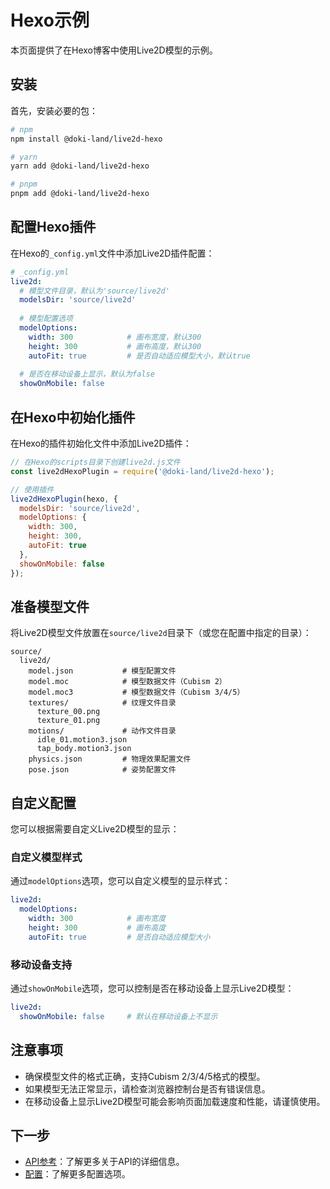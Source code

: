 # Hexo示例

本页面提供了在Hexo博客中使用Live2D模型的示例。

## 安装

首先，安装必要的包：

```bash
# npm
npm install @doki-land/live2d-hexo

# yarn
yarn add @doki-land/live2d-hexo

# pnpm
pnpm add @doki-land/live2d-hexo
```

## 配置Hexo插件

在Hexo的`_config.yml`文件中添加Live2D插件配置：

```yaml
# _config.yml
live2d:
  # 模型文件目录，默认为'source/live2d'
  modelsDir: 'source/live2d'
  
  # 模型配置选项
  modelOptions:
    width: 300            # 画布宽度，默认300
    height: 300           # 画布高度，默认300
    autoFit: true         # 是否自动适应模型大小，默认true
  
  # 是否在移动设备上显示，默认为false
  showOnMobile: false
```

## 在Hexo中初始化插件

在Hexo的插件初始化文件中添加Live2D插件：

```js
// 在Hexo的scripts目录下创建live2d.js文件
const live2dHexoPlugin = require('@doki-land/live2d-hexo');

// 使用插件
live2dHexoPlugin(hexo, {
  modelsDir: 'source/live2d',
  modelOptions: {
    width: 300,
    height: 300,
    autoFit: true
  },
  showOnMobile: false
});
```

## 准备模型文件

将Live2D模型文件放置在`source/live2d`目录下（或您在配置中指定的目录）：

```
source/
  live2d/
    model.json           # 模型配置文件
    model.moc            # 模型数据文件（Cubism 2）
    model.moc3           # 模型数据文件（Cubism 3/4/5）
    textures/            # 纹理文件目录
      texture_00.png
      texture_01.png
    motions/             # 动作文件目录
      idle_01.motion3.json
      tap_body.motion3.json
    physics.json         # 物理效果配置文件
    pose.json            # 姿势配置文件
```

## 自定义配置

您可以根据需要自定义Live2D模型的显示：

### 自定义模型样式

通过`modelOptions`选项，您可以自定义模型的显示样式：

```yaml
live2d:
  modelOptions:
    width: 300            # 画布宽度
    height: 300           # 画布高度
    autoFit: true         # 是否自动适应模型大小
```

### 移动设备支持

通过`showOnMobile`选项，您可以控制是否在移动设备上显示Live2D模型：

```yaml
live2d:
  showOnMobile: false     # 默认在移动设备上不显示
```

## 注意事项

- 确保模型文件的格式正确，支持Cubism 2/3/4/5格式的模型。
- 如果模型无法正常显示，请检查浏览器控制台是否有错误信息。
- 在移动设备上显示Live2D模型可能会影响页面加载速度和性能，请谨慎使用。

## 下一步

- [API参考](/api/)：了解更多关于API的详细信息。
- [配置](/guide/configuration)：了解更多配置选项。